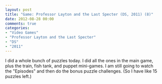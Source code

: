 ```yaml
---
layout: post
title: "Game: Professor Layton and the Last Specter (DS, 2011) (8)"
date: 2012-08-28 00:00
comments: true
categories:
- "Video Games"
- "Professor Layton and the Last Specter"
- "DS"
- "2011"
---
```


I did a whole bunch of puzzles today. I did all the ones in the
main game, plus the train, fish tank, and puppet mini-games. I am
still going to watch the "Episodes" and then do the bonus
puzzle challenges. (So I have like 15 puzzles left.)
